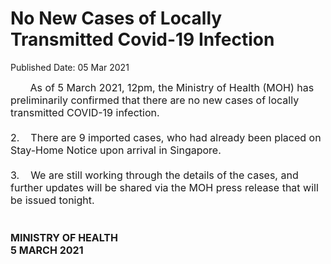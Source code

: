 <html>
    <meta http-equiv="Content-Type" content="text/html; charset=utf-8"/>
    <meta charset="utf-8"/>
    <title>No New Cases of Locally Transmitted Covid-19 Infection </title>
    <body><h1>No New Cases of Locally Transmitted Covid-19 Infection </h1>
    <p>Published Date: 05 Mar 2021</p> <p><span style="font-size: 16px;">&nbsp; &nbsp; &nbsp; &nbsp;As of 5 March 2021, 12pm, the Ministry of Health (MOH) has preliminarily confirmed that there are no new cases of locally transmitted COVID-19 infection.<br><br>2.&nbsp; &nbsp; There are 9 imported cases, who had already been placed on Stay-Home Notice upon arrival in Singapore.<br><br>3.&nbsp; &nbsp; We are still working through the details of the cases, and further updates will be shared via the MOH press release that will be issued tonight.<br><br><br><strong>MINISTRY OF HEALTH<br></strong><strong>5 MARCH 2021</strong></span></p></body>
</html>